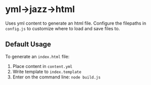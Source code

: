 # yml->jazz->html

Uses yml content to generate an html file.
Configure the filepaths in `config.js` to customize where to load and save files to.

## Default Usage

To generate an `index.html` file:
1. Place content in `content.yml`
2. Write template to `index.template`
3. Enter on the command line: `node build.js`
